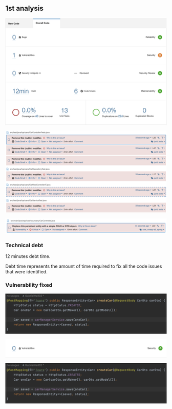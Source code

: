 ## 1st analysis



![Overview](https://github.com/GabrielHall02/TQS_102851/blob/main/Lab6/Lab6_2/Screenshot%202023-03-29%20at%2015.20.24%201.png)


![Code-Smell](https://github.com/GabrielHall02/TQS_102851/blob/main/Lab6/Lab6_2/Screenshot%202023-03-29%20at%2015.20.41.png)


![Vulnerability](https://github.com/GabrielHall02/TQS_102851/blob/main/Lab6/Lab6_2/Screenshot%202023-03-29%20at%2015.20.55.png)


### Technical debt

12 minutes debt time.

Debt time represents the amount of time required to fix all the code issues that were identified.

### Vulnerability fixed

![CarDto-POST](https://github.com/GabrielHall02/TQS_102851/blob/main/Lab6/Lab6_2/Screenshot%202023-03-29%20at%2016.39.38.png)

![CarDto-class](https://github.com/GabrielHall02/TQS_102851/blob/main/Lab6/Lab6_2/Screenshot%202023-03-29%20at%2016.40.03.png)


![Result](https://github.com/GabrielHall02/TQS_102851/blob/main/Lab6/Lab6_2/Screenshot%202023-03-29%20at%2016.39.38.png)


